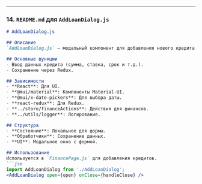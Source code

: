 
---

### 14. `README.md` для `AddLoanDialog.js`

```markdown
# AddLoanDialog.js

## Описание
`AddLoanDialog.js` — модальный компонент для добавления нового кредита.

## Основные функции
- Ввод данных кредита (сумма, ставка, срок и т.д.).
- Сохранение через Redux.

## Зависимости
- **React**: Для UI.
- **@mui/material**: Компоненты Material-UI.
- **@mui/x-date-pickers**: Для выбора даты.
- **react-redux**: Для Redux.
- **../store/financeActions**: Действия для финансов.
- **../utils/logger**: Логирование.

## Структура
- **Состояние**: Локальное для формы.
- **Обработчики**: Сохранение данных.
- **UI**: Модальное окно с формой.

## Использование
Используется в `FinancePage.js` для добавления кредитов.
```jsx
import AddLoanDialog from './AddLoanDialog';
<AddLoanDialog open={open} onClose={handleClose} />